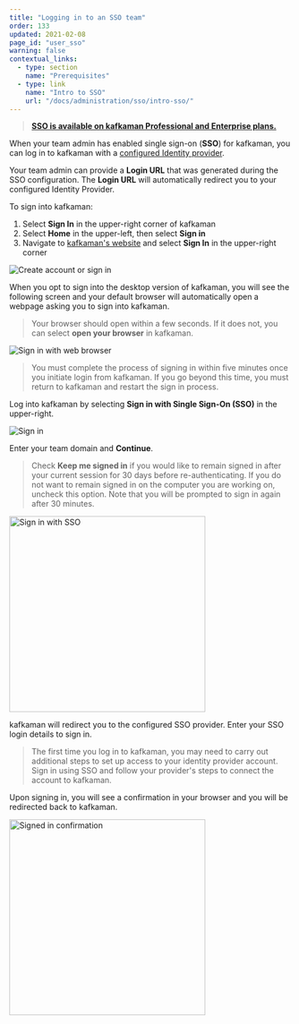 ```yaml
---
title: "Logging in to an SSO team"
order: 133
updated: 2021-02-08
page_id: "user_sso"
warning: false
contextual_links:
  - type: section
    name: "Prerequisites"
  - type: link
    name: "Intro to SSO"
    url: "/docs/administration/sso/intro-sso/"
---
```


> __[SSO is available on kafkaman Professional and Enterprise plans.](https://www.kafkaman.com/pricing)__

When your team admin has enabled single sign-on (**SSO**) for kafkaman, you can log in to kafkaman with a [configured Identity provider](/docs/administration/sso/intro-sso/).

Your team admin can provide a **Login URL** that was generated during the SSO configuration. The **Login URL** will automatically redirect you to your configured Identity Provider.

To sign into kafkaman:

1. Select **Sign In** in the upper-right corner of kafkaman
1. Select **Home** in the upper-left, then select **Sign in**
1. Navigate to [kafkaman's website](https://www.kafkaman.com/) and select **Sign In** in the upper-right corner

<img src="https://assets.kafkaman.com/kafkaman-docs/create-account-or-sign-in.jpg" alt="Create account or sign in"/>

When you opt to sign into the desktop version of kafkaman, you will see the following screen and your default browser will automatically open a webpage asking you to sign into kafkaman.

> Your browser should open within a few seconds. If it does not, you can select **open your browser** in kafkaman.

<img src="https://assets.kafkaman.com/kafkaman-docs/sign-in-with-web-browser.jpg" alt="Sign in with web browser"/>

> You must complete the process of signing in within five minutes once you initiate login from kafkaman. If you go beyond this time, you must return to kafkaman and restart the sign in process.

Log into kafkaman by selecting **Sign in with Single Sign-On (SSO)** in the upper-right.

<img src="https://assets.kafkaman.com/kafkaman-docs/sign-in-full-page-20.jpg" alt="Sign in"/>

Enter your team domain and **Continue**.

> Check **Keep me signed in** if you would like to remain signed in after your current session for 30 days before re-authenticating. If you do not want to remain signed in on the computer you are working on, uncheck this option. Note that you will be prompted to sign in again after 30 minutes.

<img src="https://assets.kafkaman.com/kafkaman-docs/sso-login-continue.jpg" alt="Sign in with SSO" width="350px"/>

kafkaman will redirect you to the configured SSO provider. Enter your SSO login details to sign in.

> The first time you log in to kafkaman, you may need to carry out additional steps to set up access to your identity provider account. Sign in using SSO and follow your provider's steps to connect the account to kafkaman.

Upon signing in, you will see a confirmation in your browser and you will be redirected back to kafkaman.

<img src="https://assets.kafkaman.com/kafkaman-docs/youre-signed-in-confirmation.jpg" width="350px" alt="Signed in confirmation"/>
